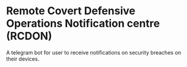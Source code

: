 # Remote Covert Defensive Operations Notification centre (RCDON)
A telegram bot for user to receive notifications on security breaches on their devices.
